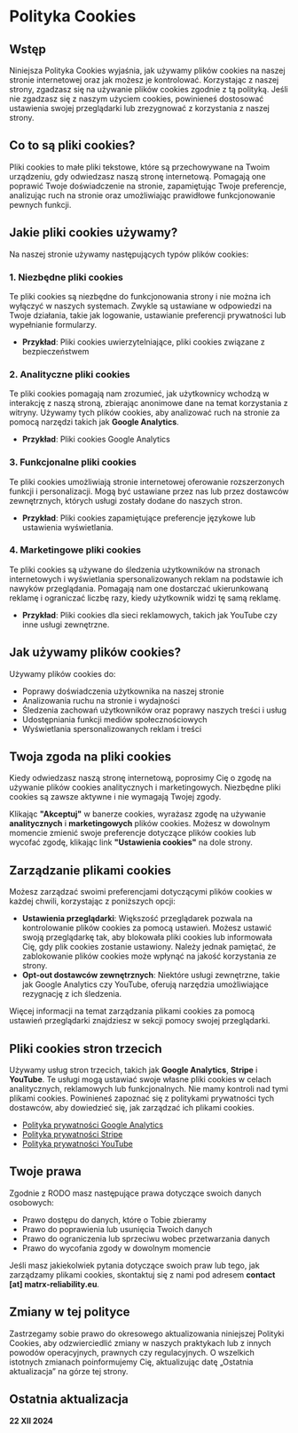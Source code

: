 # Polityka Cookies

## Wstęp

Niniejsza Polityka Cookies wyjaśnia, jak używamy plików cookies na naszej stronie internetowej oraz jak możesz je kontrolować. Korzystając z naszej strony, zgadzasz się na używanie plików cookies zgodnie z tą polityką. Jeśli nie zgadzasz się z naszym użyciem cookies, powinieneś dostosować ustawienia swojej przeglądarki lub zrezygnować z korzystania z naszej strony.

## Co to są pliki cookies?

Pliki cookies to małe pliki tekstowe, które są przechowywane na Twoim urządzeniu, gdy odwiedzasz naszą stronę internetową. Pomagają one poprawić Twoje doświadczenie na stronie, zapamiętując Twoje preferencje, analizując ruch na stronie oraz umożliwiając prawidłowe funkcjonowanie pewnych funkcji.

## Jakie pliki cookies używamy?

Na naszej stronie używamy następujących typów plików cookies:

### 1. **Niezbędne pliki cookies**
Te pliki cookies są niezbędne do funkcjonowania strony i nie można ich wyłączyć w naszych systemach. Zwykle są ustawiane w odpowiedzi na Twoje działania, takie jak logowanie, ustawianie preferencji prywatności lub wypełnianie formularzy.

- **Przykład**: Pliki cookies uwierzytelniające, pliki cookies związane z bezpieczeństwem

### 2. **Analityczne pliki cookies**
Te pliki cookies pomagają nam zrozumieć, jak użytkownicy wchodzą w interakcję z naszą stroną, zbierając anonimowe dane na temat korzystania z witryny. Używamy tych plików cookies, aby analizować ruch na stronie za pomocą narzędzi takich jak **Google Analytics**.

- **Przykład**: Pliki cookies Google Analytics

### 3. **Funkcjonalne pliki cookies**
Te pliki cookies umożliwiają stronie internetowej oferowanie rozszerzonych funkcji i personalizacji. Mogą być ustawiane przez nas lub przez dostawców zewnętrznych, których usługi zostały dodane do naszych stron.

- **Przykład**: Pliki cookies zapamiętujące preferencje językowe lub ustawienia wyświetlania.

### 4. **Marketingowe pliki cookies**
Te pliki cookies są używane do śledzenia użytkowników na stronach internetowych i wyświetlania spersonalizowanych reklam na podstawie ich nawyków przeglądania. Pomagają nam one dostarczać ukierunkowaną reklamę i ograniczać liczbę razy, kiedy użytkownik widzi tę samą reklamę.

- **Przykład**: Pliki cookies dla sieci reklamowych, takich jak YouTube czy inne usługi zewnętrzne.

## Jak używamy plików cookies?

Używamy plików cookies do:

- Poprawy doświadczenia użytkownika na naszej stronie
- Analizowania ruchu na stronie i wydajności
- Śledzenia zachowań użytkowników oraz poprawy naszych treści i usług
- Udostępniania funkcji mediów społecznościowych
- Wyświetlania spersonalizowanych reklam i treści

## Twoja zgoda na pliki cookies

Kiedy odwiedzasz naszą stronę internetową, poprosimy Cię o zgodę na używanie plików cookies analitycznych i marketingowych. Niezbędne pliki cookies są zawsze aktywne i nie wymagają Twojej zgody.

Klikając **"Akceptuj"** w banerze cookies, wyrażasz zgodę na używanie **analitycznych** i **marketingowych** plików cookies. Możesz w dowolnym momencie zmienić swoje preferencje dotyczące plików cookies lub wycofać zgodę, klikając link **"Ustawienia cookies"** na dole strony.

## Zarządzanie plikami cookies

Możesz zarządzać swoimi preferencjami dotyczącymi plików cookies w każdej chwili, korzystając z poniższych opcji:

- **Ustawienia przeglądarki**: Większość przeglądarek pozwala na kontrolowanie plików cookies za pomocą ustawień. Możesz ustawić swoją przeglądarkę tak, aby blokowała pliki cookies lub informowała Cię, gdy plik cookies zostanie ustawiony. Należy jednak pamiętać, że zablokowanie plików cookies może wpłynąć na jakość korzystania ze strony.
- **Opt-out dostawców zewnętrznych**: Niektóre usługi zewnętrzne, takie jak Google Analytics czy YouTube, oferują narzędzia umożliwiające rezygnację z ich śledzenia.

Więcej informacji na temat zarządzania plikami cookies za pomocą ustawień przeglądarki znajdziesz w sekcji pomocy swojej przeglądarki.

## Pliki cookies stron trzecich

Używamy usług stron trzecich, takich jak **Google Analytics**, **Stripe** i **YouTube**. Te usługi mogą ustawiać swoje własne pliki cookies w celach analitycznych, reklamowych lub funkcjonalnych. Nie mamy kontroli nad tymi plikami cookies. Powinieneś zapoznać się z politykami prywatności tych dostawców, aby dowiedzieć się, jak zarządzać ich plikami cookies.

- [Polityka prywatności Google Analytics](https://policies.google.com/privacy)
- [Polityka prywatności Stripe](https://stripe.com/privacy)
- [Polityka prywatności YouTube](https://policies.google.com/privacy)

## Twoje prawa

Zgodnie z RODO masz następujące prawa dotyczące swoich danych osobowych:

- Prawo dostępu do danych, które o Tobie zbieramy
- Prawo do poprawienia lub usunięcia Twoich danych
- Prawo do ograniczenia lub sprzeciwu wobec przetwarzania danych
- Prawo do wycofania zgody w dowolnym momencie

Jeśli masz jakiekolwiek pytania dotyczące swoich praw lub tego, jak zarządzamy plikami cookies, skontaktuj się z nami pod adresem **contact [at] matrx-reliability.eu**.

## Zmiany w tej polityce

Zastrzegamy sobie prawo do okresowego aktualizowania niniejszej Polityki Cookies, aby odzwierciedlić zmiany w naszych praktykach lub z innych powodów operacyjnych, prawnych czy regulacyjnych. O wszelkich istotnych zmianach poinformujemy Cię, aktualizując datę „Ostatnia aktualizacja” na górze tej strony.

## Ostatnia aktualizacja

**22 XII 2024**
